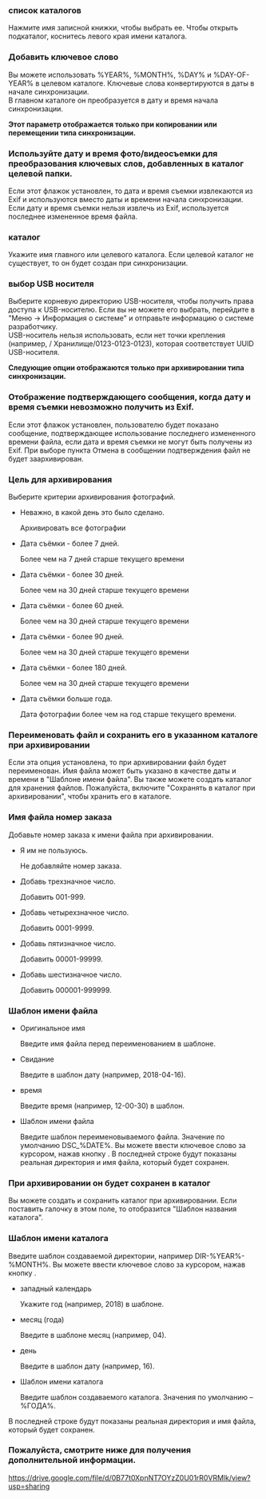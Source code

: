 ### список каталогов

Нажмите имя записной книжки, чтобы выбрать ее. Чтобы открыть подкаталог, коснитесь левого края имени каталога.   

### Добавить ключевое слово

Вы можете использовать %YEAR%, %MONTH%, %DAY% и %DAY-OF-YEAR% в целевом каталоге. Ключевые слова конвертируются в даты в начале синхронизации.  
В главном каталоге он преобразуется в дату и время начала синхронизации. 

**Этот параметр отображается только при копировании или перемещении типа синхронизации.**

### Используйте дату и время фото/видеосъемки для преобразования ключевых слов, добавленных в каталог целевой папки.  
Если этот флажок установлен, то дата и время съемки извлекаются из Exif и используются вместо даты и времени начала синхронизации. Если дату и время съемки нельзя извлечь из Exif, используется последнее измененное время файла.   

### каталог  
Укажите имя главного или целевого каталога. Если целевой каталог не существует, то он будет создан при синхронизации.   

### выбор USB носителя  
Выберите корневую директорию USB-носителя, чтобы получить права доступа к USB-носителю. Если вы не можете его выбрать, перейдите в "Меню -> Информация о системе" и отправьте информацию о системе разработчику.  
USB-носитель нельзя использовать, если нет точки крепления (например, / Хранилище/0123-0123-0123), которая соответствует UUID USB-носителя.   

**Следующие опции отображаются только при архивировании типа синхронизации.**

### Отображение подтверждающего сообщения, когда дату и время съемки невозможно получить из Exif.

Если этот флажок установлен, пользователю будет показано сообщение, подтверждающее использование последнего измененного времени файла, если дата и время съемки не могут быть получены из Exif. При выборе пункта Отмена в сообщении подтверждения файл не будет заархивирован.

 

### Цель для архивирования

Выберите критерии архивирования фотографий.

- Неважно, в какой день это было сделано.

  Архивировать все фотографии

- Дата съёмки - более 7 дней.

  Более чем на 7 дней старше текущего времени

- Дата съёмки - более 30 дней.

  Более чем на 30 дней старше текущего времени

- Дата съёмки - более 60 дней.

  Более чем на 30 дней старше текущего времени

- Дата съёмки - более 90 дней.

  Более чем на 30 дней старше текущего времени

- Дата съёмки - более 180 дней.

  Более чем на 30 дней старше текущего времени

- Дата съёмки больше года.

  Дата фотографии более чем на год старше текущего времени.

 

### Переименовать файл и сохранить его в указанном каталоге при архивировании

Если эта опция установлена, то при архивировании файл будет переименован. Имя файла может быть указано в качестве даты и времени в "Шаблоне имени файла". Вы также можете создать каталог для хранения файлов. Пожалуйста, включите "Сохранять в каталог при архивировании", чтобы хранить его в каталоге.

 

### Имя файла номер заказа

Добавьте номер заказа к имени файла при архивировании.

- Я им не пользуюсь.

  Не добавляйте номер заказа.

- Добавь трехзначное число.

  Добавить 001-999.

- Добавь четырехзначное число.

  Добавить 0001-9999.

- Добавь пятизначное число.

  Добавить 00001-99999.

- Добавь шестизначное число.

  Добавить 000001-999999.

 

### Шаблон имени файла

- Оригинальное имя

  Введите имя файла перед переименованием в шаблоне.

- Свидание

  Введите в шаблон дату (например, 2018-04-16).

- время

  Введите время (например, 12-00-30) в шаблон.

- Шаблон имени файла

  Введите шаблон переименовываемого файла. Значение по умолчанию DSC_%DATE%. Вы можете ввести ключевое слово за курсором, нажав кнопку . В последней строке будут показаны реальная директория и имя файла, который будет сохранен.

 

### При архивировании он будет сохранен в каталог

Вы можете создать и сохранить каталог при архивировании. Если поставить галочку в этом поле, то отобразится "Шаблон названия каталога".

 

### Шаблон имени каталога

Введите шаблон создаваемой директории, например DIR-%YEAR%-%MONTH%. Вы можете ввести ключевое слово за курсором, нажав кнопку .

- западный календарь

  Укажите год (например, 2018) в шаблоне.

- месяц (года)

  Введите в шаблоне месяц (например, 04).

- день

  Введите в шаблон дату (например, 16).

- Шаблон имени каталога

  Введите шаблон создаваемого каталога. Значения по умолчанию – %ГОДА%.

В последней строке будут показаны реальная директория и имя файла, который будет сохранен.

 

### Пожалуйста, смотрите ниже для получения дополнительной информации.

https://drive.google.com/file/d/0B77t0XpnNT7OYzZ0U01rR0VRMlk/view?usp=sharing

 